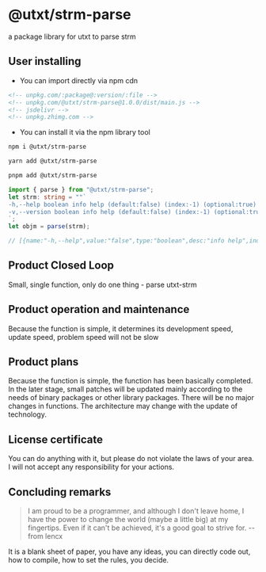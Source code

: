 # @utxt/strm-parse

a package library for utxt to parse strm

## User installing

- You can import directly via npm cdn

```html
<!-- unpkg.com/:package@:version/:file -->
<!-- unpkg.com/@utxt/strm-parse@1.0.0/dist/main.js -->
<!-- jsdelivr -->
<!-- unpkg.zhimg.com -->
```

- You can install it via the npm library tool

```bash
npm i @utxt/strm-parse
```

```bash
yarn add @utxt/strm-parse
```

```bash
pnpm add @utxt/strm-parse
```

```ts
import { parse } from "@utxt/strm-parse";
let strm: string = ""`
-h,--help boolean info help (default:false) (index:-1) (optional:true)
-v,--version boolean info help (default:false) (index:-1) (optional:true)
`;
let objm = parse(strm);

// [{name:"-h,--help",value:"false",type:"boolean",desc:"info help",index:"-1",optional:"true"},{name:"-v,--version",value:"false",type:"boolean",desc:"info help",index:"-1",optional:"true"}]
```

## Product Closed Loop

Small, single function, only do one thing - parse utxt-strm

## Product operation and maintenance

Because the function is simple, it determines its development speed, update speed, problem speed will not be slow

## Product plans

Because the function is simple, the function has been basically completed. In the later stage, small patches will be updated mainly according to the needs of binary packages or other library packages. There will be no major changes in functions. The architecture may change with the update of technology.

## License certificate

You can do anything with it, but please do not violate the laws of your area. I will not accept any responsibility for your actions.

## Concluding remarks

> I am proud to be a programmer, and although I don't leave home, I have the power to change the world (maybe a little big) at my fingertips. Even if it can't be achieved, it's a good goal to strive for. -- from lencx

It is a blank sheet of paper, you have any ideas, you can directly code out, how to compile, how to set the rules, you decide.
